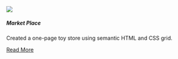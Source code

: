 <section class="tile">

<img class="project-img responsive" src="assets/marketplace.png">

##### Market Place

Created a one-page toy store using semantic HTML and CSS grid.

[Read More](./portfolio/market-place.html)

</section>
